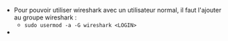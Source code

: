 - Pour pouvoir utiliser wireshark avec un utilisateur normal, il faut l'ajouter au groupe wireshark :
	- `sudo usermod -a -G wireshark <LOGIN>`
-